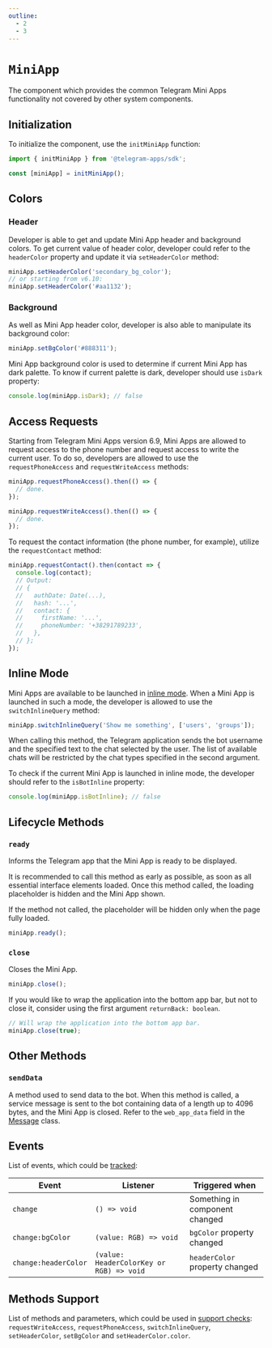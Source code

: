 ```yaml
---
outline:
  - 2
  - 3
---
```


# `MiniApp`

The component which provides the common Telegram Mini Apps functionality not covered by other system
components.

## Initialization

To initialize the component, use the `initMiniApp` function:

```typescript
import { initMiniApp } from '@telegram-apps/sdk';

const [miniApp] = initMiniApp();  
```

## Colors

### Header

Developer is able to get and update Mini App header and background colors. To get current value
of header color, developer could refer to the `headerColor` property and update it via
`setHeaderColor` method:

```typescript
miniApp.setHeaderColor('secondary_bg_color');
// or starting from v6.10:
miniApp.setHeaderColor('#aa1132');
```

### Background

As well as Mini App header color, developer is also able to manipulate its background color:

```typescript
miniApp.setBgColor('#888311');
```

Mini App background color is used to determine if current Mini App has dark palette. To know
if current palette is dark, developer should use `isDark` property:

```typescript
console.log(miniApp.isDark); // false
```

## Access Requests

Starting from Telegram Mini Apps version 6.9, Mini Apps are allowed to request access to the phone
number and request access to write the current user. To do so, developers are allowed to use
the `requestPhoneAccess` and `requestWriteAccess` methods:

```typescript
miniApp.requestPhoneAccess().then(() => {
  // done.
});

miniApp.requestWriteAccess().then(() => {
  // done.
});
```

To request the contact information (the phone number, for example), utilize the `requestContact`
method:

```typescript
miniApp.requestContact().then(contact => {
  console.log(contact);
  // Output:
  // {
  //   authDate: Date(...),
  //   hash: '...',
  //   contact: {
  //     firstName: '...',
  //     phoneNumber: '+38291789233',
  //   },
  // };
});
```

## Inline Mode

Mini Apps are available to be launched in [inline mode](https://core.telegram.org/bots/inline). When
a Mini App is launched in such a mode, the developer is allowed to use the `switchInlineQuery`
method:

```typescript
miniApp.switchInlineQuery('Show me something', ['users', 'groups']);
```

When calling this method, the Telegram application sends the bot username and the specified text to
the chat selected by the user. The list of available chats will be restricted by the chat types
specified in the second argument.

To check if the current Mini App is launched in inline mode, the developer should refer to
the `isBotInline` property:

```typescript
console.log(miniApp.isBotInline); // false
```

## Lifecycle Methods

### `ready`

Informs the Telegram app that the Mini App is ready to be displayed.

It is recommended to call this method as early as possible, as soon as all essential interface
elements loaded. Once this method called, the loading placeholder is hidden and the Mini App shown.

If the method not called, the placeholder will be hidden only when the page fully loaded.

```typescript
miniApp.ready();
```

### `close`

Closes the Mini App.

```typescript
miniApp.close();
```

If you would like to wrap the application into the bottom app bar, but not to close it,
consider using the first argument `returnBack: boolean`.

```ts
// Will wrap the application into the bottom app bar.
miniApp.close(true);
```

## Other Methods

### `sendData`

A method used to send data to the bot. When this method is called, a service message is sent to the
bot containing data of a length up to 4096 bytes, and the Mini App is closed. Refer to
the `web_app_data` field in the [Message](https://core.telegram.org/bots/api#message) class.

## Events

List of events, which could be [tracked](../components#events):

| Event                | Listener                                 | Triggered when                 |
| -------------------- | ---------------------------------------- | ------------------------------ |
| `change`             | `() => void`                             | Something in component changed |
| `change:bgColor`     | `(value: RGB) => void`                   | `bgColor` property changed     |
| `change:headerColor` | `(value: HeaderColorKey or RGB) => void` | `headerColor` property changed |

## Methods Support

List of methods and parameters, which could be used
in [support checks](../components#methods-support): `requestWriteAccess`, `requestPhoneAccess`,
`switchInlineQuery`, `setHeaderColor`, `setBgColor` and `setHeaderColor.color`.
